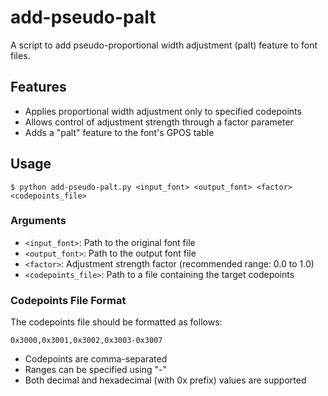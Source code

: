 # add-pseudo-palt

A script to add pseudo-proportional width adjustment (palt) feature to font files.

## Features

- Applies proportional width adjustment only to specified codepoints
- Allows control of adjustment strength through a factor parameter
- Adds a "palt" feature to the font's GPOS table

## Usage

```
$ python add-pseudo-palt.py <input_font> <output_font> <factor> <codepoints_file>
```

### Arguments

- `<input_font>`: Path to the original font file
- `<output_font>`: Path to the output font file
- `<factor>`: Adjustment strength factor (recommended range: 0.0 to 1.0)
- `<codepoints_file>`: Path to a file containing the target codepoints

### Codepoints File Format

The codepoints file should be formatted as follows:

```
0x3000,0x3001,0x3002,0x3003-0x3007
```

- Codepoints are comma-separated
- Ranges can be specified using "-"
- Both decimal and hexadecimal (with 0x prefix) values are supported
